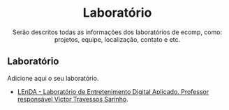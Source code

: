 <h1 align="center">Laboratório</h1>
<p align="center">Serão descritos todas as informações dos laboratórios de ecomp, como: projetos, equipe, localização, contato e etc.</p>

## Laboratório
Adicione aqui o seu laboratório.
* [LEnDA - Laboratório de Entretenimento Digital Aplicado. Professor responsável Victor Travessos Sarinho](https://github.com/wstroks/Ecomp-Uefs/tree/master/pesquisa/laboratorios/LEnDA).
